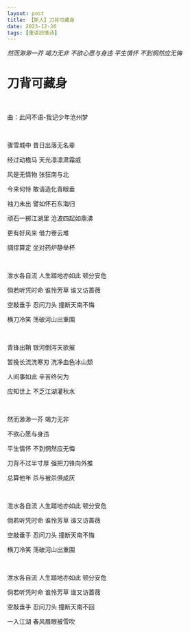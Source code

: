 ```yaml
---
layout: post
title: 【斯人】刀背可藏身
date: 2023-12-26
tags: [重读旧情诗]
---
```


*然而渺渺一芥 竭力无非 不欲心愿与身违 平生情怀 不到惘然应无悔*

# 刀背可藏身

<br>

曲：此间不语-我记少年沧州梦

<br>

骤雪城中 昔日出落无名辈

经过动檐马 天光凛凛肃霜威

风是无情物 张狂南与北

今来何恃 敢请造化青眼垂

袖刀未出 譬如怀石东海归

顽石一掷江湖里 沧波四起如鼎沸

更有好风来 借力卷云堆

绸缪算定 坐对药炉静举杯

<br>

泄水各自流 人生踏地亦如此 顿分安危

倘若听凭时命 谁怜芳草 谁又访蔷薇

空敲垂手 忍问刀头 撞断天南不悔

横刀冷笑 荡破河山出重围

<br>

青锋出鞘 银河倒泻天欲摧

暂挽长流洗寒刃 洗净血色冰山颓

人间事如此 辛苦终何为

应知世上 不乏江湖灌秋水

<br>

然而渺渺一芥 竭力无非

不欲心愿与身违

平生情怀 不到惘然应无悔

刀背不过半寸厚 强把刀锋向外推

总算他年 杀与被杀俱成灰

<br>

泄水各自流 人生踏地亦如此 顿分安危

倘若听凭时命 谁怜芳草 谁又访蔷薇

空敲垂手 忍问刀头 撞断天南不悔

横刀冷笑 荡破河山出重围

<br>

泄水各自流 人生踏地亦如此 顿分安危

倘若听凭时命 谁怜芳草 谁又访蔷薇

空敲垂手 忍问刀头 撞断天南不回

一入江湖 春风眉眼被雪吹

<br>

<br>